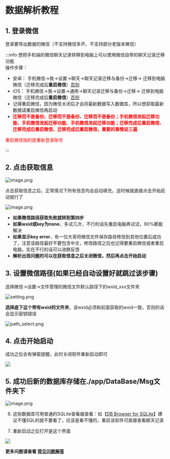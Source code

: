 # 数据解析教程

## 1. 登录微信

登录要导出数据的微信（不支持微信多开，不支持部分老版本微信）

:::info
想把手机端的微信聊天记录转移到电脑上可以使用微信自带的聊天记录迁移功能<br>
操作步骤：
- 安卓： 手机微信->我->设置->聊天->聊天记录迁移与备份->迁移-> 迁移到电脑微信（迁移完成后**重启微信**）[否则](https://github.com/LC044/WeChatMsg/issues/27)
- iOS： 手机微信->我->设置->通用->聊天记录迁移与备份->迁移-> 迁移到电脑微信（迁移完成后**重启微信**）[否则](https://github.com/LC044/WeChatMsg/issues/27)
- 记得重启微信，因为微信关闭后才会将最新数据写入数据库，所以想获取最新数据请重启微信再启动
- <span style="color:red">**迁移而不是备份、迁移而不是备份、迁移而不是备份；手机微信发起迁移功能、手机微信发起迁移功能、手机微信发起迁移功能；迁移完成后重启微信、迁移完成后重启微信、迁移完成后重启微信，重要的事情说三遍**</span>

<p style="color:red">重启微信指的是重新登录账号</p>
:::

## 2. 点击获取信息
    
![image.png](https://blog.lc044.love/static/img/218cba631855713e971bb9d264ef7aac.image.webp)

点击获取信息之后，正常情况下所有信息均会自动填充，这时候就直接点击开始启动就行了

![image.png](https://blog.lc044.love/static/img/7b2c7e3528248298080befb2e5e6df1d.image.webp)

- **如果微信路径获取失败就转到第四步**
- **如果wxid或key为none**，多试几次，不行的话先重启电脑再试试，90%都能解决
- **如果显示key error**，有一位大哥将微信文件保存路径修改到其他位置后成功了，注意该路径最好不要包含中文，修改路径之后也记得要重启微信或者重启电脑，实在不行的话可以进群反馈
- **解析出现问题的可以在获取信息之后关闭微信，然后再点击开始启动**

## 3. 设置微信路径(如果已经自动设置好就跳过该步骤)

选择微信->设置->文件管理的微信文件默认路径下的wxid_xxx文件夹

![setting.png](https://blog.lc044.love/static/img/eda24dae22ab39446d92c7c984bcc0b8.setting.webp)

**选择底下这个带有wxid的文件夹**，该wxid必须和前面获取的wxid一致，否则的话会显示密钥错误

![path_select.png](https://blog.lc044.love/static/img/40b7e0ecea92dd1fe0c58ea60ff800f7.path_select.webp)
    
    
## 4. 点击开始启动

成功之后会有弹窗提醒，此时关闭软件重新启动即可

![](https://blog.lc044.love/static/img/6f986cdfa52fa746309c1d12fbc41800.clipboard-2024-04-01.webp)

## 5. 成功后新的数据库存储在./app/DataBase/Msg文件夹下

![image.png](https://blog.lc044.love/static/img/9e8c1a93a2760de73b0aeb02411d8508.image.webp)
    
6. 这些数据库可用普通的SQLite查看器查看：如【[DB Browser for SQLite](https://sqlitebrowser.org/dl/)】建议不懂SQL的就不要看了，应该是看不懂的，重启该软件可直接查看聊天记录

7. 重新启动之后打开是这个界面

![](https://blog.lc044.love/static/img/996d010bdd02242b4776819195f77b9d.clipboard-2024-04-01.webp)

**更多问题请查看 [常见问题解答](/doc/posts/error/faq.html)**
